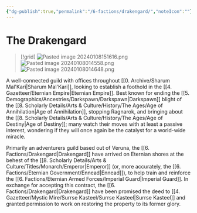 ```yaml
---
{"dg-publish":true,"permalink":"/6-factions/drakengard/","noteIcon":""}
---
```


# The Drakengard

>[!grid]
![Pasted image 20240108151616.png](/img/user/x.%20Assets/Attachments/Pasted%20image%2020240108151616.png)
>![Pasted image 20240108014558.png](/img/user/x.%20Assets/Attachments/Pasted%20image%2020240108014558.png)
>![Pasted image 20240108014648.png](/img/user/x.%20Assets/Attachments/Pasted%20image%2020240108014648.png)

A well-connected guild with offices throughout [[0. Archive/Sharum Mal'Kari\|Sharum Mal'Kari]], looking to establish a foothold in the [[4. Gazetteer/Eternian Empire\|Eternian Empire]]. Best known for ending the [[5. Demographics/Ancestries/Darkspawn/Darkspawn\|Darkspawn]] blight of the [[8. Scholarly Details/Arts & Culture/History/The Ages/Age of Annihilation\|Age of Annihilation]], stopping Ragnarok, and bringing about the [[8. Scholarly Details/Arts & Culture/History/The Ages/Age of Destiny\|Age of Destiny]]; many watch their moves with at least a passive interest, wondering if they will once again be the catalyst for a world-wide miracle. 

Primarily an adventurers guild based out of Veruna, the [[6. Factions/Drakengard\|Drakengard]] have arrived on Eternian shores at the behest of the [[8. Scholarly Details/Arts & Culture/Titles/Monarch/Emperor\|Emperor]] (or, more accurately, the [[6. Factions/Eternian Government/Ennead\|Ennead]]), to help train and reinforce the [[6. Factions/Eternian Armed Forces/Imperial Guard\|Imperial Guard]]. In exchange for accepting this contract, the [[6. Factions/Drakengard\|Drakengard]] have been promised the deed to [[4. Gazetteer/Mystic Mire/Surrse Kasteel/Surrse Kasteel\|Surrse Kasteel]] and granted permission to work on restoring the property to its former glory. 